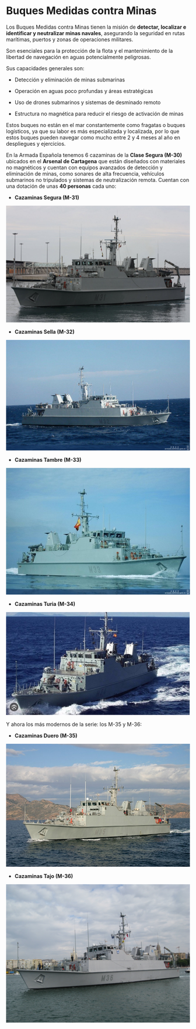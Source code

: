 # Buques Medidas contra Minas
Los Buques Medidas contra Minas tienen la misión de **detectar, localizar e identificar y neutralizar minas navales**, asegurando la seguridad en rutas marítimas, puertos y zonas de operaciones militares.

Son esenciales para la protección de la flota y el mantenimiento de la libertad de navegación en aguas potencialmente peligrosas.

Sus capacidades generales son:

- Detección y eliminación de minas submarinas

- Operación en aguas poco profundas y áreas estratégicas

- Uso de drones submarinos y sistemas de desminado remoto

- Estructura no magnética para reducir el riesgo de activación de minas

Estos buques no están en el mar constantemente como fragatas o buques logísticos, ya que su labor es más especializada y localizada, por lo que estos buques pueden navegar como mucho entre 2 y 4 meses al año en despliegues y ejercicios.

En la Armada Española tenemos 6 cazaminas de la **Clase Segura (M-30)** ubicados en el **Arsenal de Cartagena** que están diseñados con materiales no magnéticos y cuentan con equipos avanzados de detección y eliminación de minas, como sonares de alta frecuencia, vehículos submarinos no tripulados y sistemas de neutralización remota. Cuentan con una dotación de unas **40 personas** cada uno:

- **Cazaminas Segura (M-31)**

<img src="../img/m-31.jpg"></img>

- **Cazaminas Sella (M-32)**

<img src="../img/m-32.jpg"></img>

- **Cazaminas Tambre (M-33)**

<img src="../img/m-33.jpg"></img>

- **Cazaminas Turia (M-34)**

<img src="../img/m-34.jpg"></img>

Y ahora los más modernos de la serie: los M-35 y M-36:

- **Cazaminas Duero (M-35)**

<img src="../img/m-35.jpg"></img>

- **Cazaminas Tajo (M-36)**

<img src="../img/m-36.jpg"></img>
